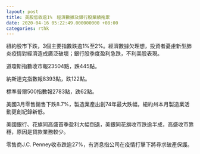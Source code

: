 ```yaml
---
layout: post
title: 美股低收逾1%　經濟數據及銀行股業績拖累
date: 2020-04-16 05:22:49.000000000 +08:00
categories: rthk
---
```


紐約股市下跌，3個主要指數跌逾1%至2%。經濟數據欠理想，投資者憂慮新型肺炎疫情對經濟造成廣泛破壞；銀行股季度盈利急跌，不利美股表現。

道瓊斯指數收市報23504點，跌445點。

納斯達克指數報8393點，跌122點。

標準普爾500指數報2783點，跌62點。

美國3月零售銷售下跌8.7%，製造業產出創74年最大跌幅，紐約州本月製造業活動更創紀錄新低。

美國銀行、花旗同高盛首季盈利大幅倒退，美銀同花旗收市跌逾半成，高盛收市靠穩，原因是貸款業務較少。

零售商J.C. Penney收市跌逾27%，有消息指公司在疫情打擊下將尋求破產保護。

